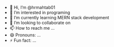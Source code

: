 - 👋 Hi, I’m @hrmahtab01
- 👀 I’m interested in programing
- 🌱 I’m currently learning MERN stack development
- 💞️ I’m looking to collaborate on 
- 📫 How to reach me ...
- 😄 Pronouns: ...
- ⚡ Fun fact: ...

<!---
hrmahtab01/hrmahtab01 is a ✨ special ✨ repository because its `README.md` (this file) appears on your GitHub profile.
You can click the Preview link to take a look at your changes.
--->
